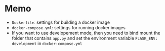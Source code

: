 # Memo

- `Dockerfile`: settings for building a docker image
- `docker-compose.yml`: settings for running docker images
- If you want to use developement mode, then you need to bind mount the folder that contains `app.py` and set the environment variable `FLASK_ENV: development` in `docker-compose.yml`